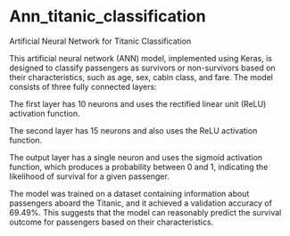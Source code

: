 # Ann_titanic_classification

Artificial Neural Network for Titanic Classification

This artificial neural network (ANN) model, implemented using Keras, is designed to classify passengers as survivors or non-survivors based on their characteristics, such as age, sex, cabin class, and fare. The model consists of three fully connected layers:

The first layer has 10 neurons and uses the rectified linear unit (ReLU) activation function.

The second layer has 15 neurons and also uses the ReLU activation function.

The output layer has a single neuron and uses the sigmoid activation function, which produces a probability between 0 and 1, indicating the likelihood of survival for a given passenger.

The model was trained on a dataset containing information about passengers aboard the Titanic, and it achieved a validation accuracy of 69.49%. This suggests that the model can reasonably predict the survival outcome for passengers based on their characteristics.
